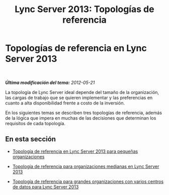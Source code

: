 ﻿---
title: 'Lync Server 2013: Topologías de referencia'
TOCTitle: Topologías de referencia
ms:assetid: 1b9e3467-ee74-4598-a348-16490b098760
ms:mtpsurl: https://technet.microsoft.com/es-es/library/Gg398254(v=OCS.15)
ms:contentKeyID: 48274593
ms.date: 01/07/2017
mtps_version: v=OCS.15
ms.translationtype: HT
---

# Topologías de referencia en Lync Server 2013

 

_**Última modificación del tema:** 2012-05-21_

La topología de Lync Server ideal depende del tamaño de la organización, las cargas de trabajo que se quieren implementar y las preferencias en cuanto a alta disponibilidad frente a costo de la inversión.

En los siguientes temas se describen tres topologías de referencia, además de la lógica que impera en muchas de las decisiones que determinan los requisitos de cada topología.

## En esta sección

  - [Topología de referencia en Lync Server 2013 para pequeñas organizaciones](lync-server-2013-reference-topology-for-small-organizations.md)

  - [Topología de referencia para organizaciones medianas en Lync Server 2013](lync-server-2013-reference-topology-for-medium-size-organizations.md)

  - [Topología de referencia para grandes organizaciones con varios centros de datos para Lync Server 2013](lync-server-2013-reference-topology-for-large-organizations-with-multiple-data-centers.md)

